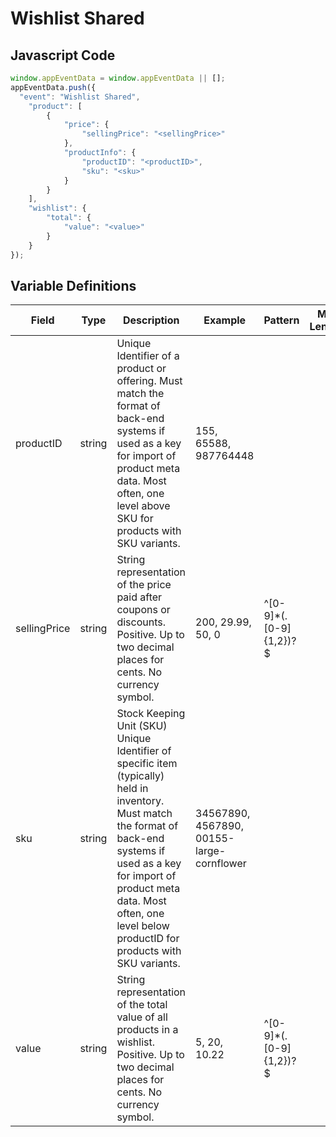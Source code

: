 # Wishlist Shared

### 

## Javascript Code
```js
window.appEventData = window.appEventData || [];
appEventData.push({
  "event": "Wishlist Shared",
    "product": [
        {
            "price": {
                "sellingPrice": "<sellingPrice>"
            },
            "productInfo": {
                "productID": "<productID>",
                "sku": "<sku>"
            }
        }
    ],
    "wishlist": {
        "total": {
            "value": "<value>"
        }
    }
});
```

## Variable Definitions

|Field|Type|Description|Example|Pattern|Min Length|Max Length|Minimum|Maximum|Multiple Of|
| --- | --- | --- | --- | --- | --- | --- | --- | --- | --- |
|productID|string|Unique Identifier of a product or offering.  Must match the format of back-end systems if used as a key for import of product meta data. Most often, one level above SKU for products with SKU variants. |155, 65588, 987764448|||||||
|sellingPrice|string|String representation of the price paid after coupons or discounts. Positive. Up to two decimal places for cents. No currency symbol.|200, 29.99, 50, 0|^[0-9]*(\.[0-9]{1,2})?$||||||
|sku|string|Stock Keeping Unit \(SKU\) Unique Identifier of specific item \(typically\) held in inventory.  Must match the format of back-end systems if used as a key for import of product meta data. Most often, one level below productID for products with SKU variants. |34567890, 4567890, 00155-large-cornflower|||||||
|value|string|String representation of the total value of all products in a wishlist. Positive. Up to two decimal places for cents. No currency symbol.|5, 20, 10.22|^[0-9]*(\.[0-9]{1,2})?$||||||



